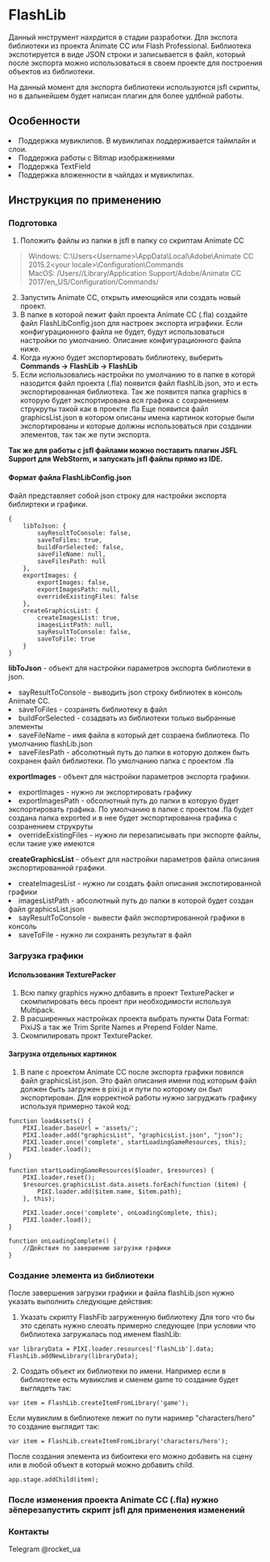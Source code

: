# FlashLib
Данный ннструмент нахрдится в стадии разработки.
Для экспота библиотеки из проекта Animate CC или Flash Professional.
Библиотека экспотируется в виде JSON строки и записывается в файл, который после экспорта можно использоваться в своем проекте для построения объектов из библиотеки.

На данный момент для экспорта библиотеки используются jsfl скрипты, но в дальнейшем будет написан плагин для более удлбной работы.

## Особенности
<li> Поддержка мувиклипов. В мувиклипах поддерживается таймлайн и слои.
<li> Поддержка работы с Bitmap изображениями
<li> Поддержка TextField
<li> Поддержка вложенности в чайлдах и мувиклипах.


## Инструкция по применению

### Подготовка
1. Положить файлы из папки в jsfl в папку со скриптам Animate CC
>Windows: C:\Users\<Username>\AppData\Local\Adobe\Animate CC 2015.2\<your locale>\Configuration\Commands\
>MacOS: /Users/<Username>/Library/Application Support/Adobe/Animate CC 2017/en_US/Configuration/Commands/
2. Запустить Animate CC, открыть имеющийся или создать новый проект.
3. В папке в которой лежит файл проекта Animate CC (.fla) создайте файл FlashLibConfig.json для настроек экспорта играфики.
Если конфигурационного файла не будет, будут использоваться настройки по умолчанию.
Описание конфигурационного файла ниже.
4. Когда нужно будет экспортировать библиотеку, выберить **Commands -> FlashLib -> FlashLib**
5. Если использовались настройки по умолчанию то в папке в которй назодится файл проекта (.fla) появится файл flashLib.json, это и есть экспортированная библиотека.
Так же появится папка graphics в которую будет экспортирована вся графика с сохранением струкруты такой как в проекте .fla
Еще появится файл graphicsList.json в котором описаны имена картинок которые были экспортированы и которые должны использоваться при создании элементов, так так же пути экспорта.

**Так же для работы с jsfl файлами можно поставить плагин JSFL Support для WebStorm, и запускать jsfl файлы прямо из IDE.**

#### Формат файла FlashLibConfig.json
Файл представляет собой json строку для настройки экспорта библиртеки и графики.
```
{
    libToJson: {
        sayResultToConsole: false,
        saveToFiles: true,
        buildForSelected: false,
        saveFileName: null,
        saveFilesPath: null
    },
    exportImages: {
        exportImages: false,
        exportImagesPath: null,
        overrideExistingFiles: false
    },
    createGraphicsList: {
        createImagesList: true,
        imagesListPath: null,
        sayResultToConsole: false,
        saveToFile: true
    }
}
```
**libToJson** - объект для настройки параметров экспорта библиотеки в json.
<li> sayResultToConsole - выводить json строку библиотек в консоль Animate CC.
<li> saveToFiles - созранять библиотеку в файл
<li> buildForSelected - созадвать из библиотеки только выбранные элементы
<li> saveFileName - имя файла в который дет созраена библиотека. По умолчанию flashLib.json
<li> saveFilesPath - абсолютный путь до папки в которую должен быть сохранен файл библиотеки. По умолчанию папка с проектом .fla

**exportImages** - объект для настройки параметров экспорта графики.
<li> exportImages - нужно ли экспортировать графику
<li> exportImagesPath - обсолютный путь до папки в которую будет экспортировать графика. По умолчанию в папке с проектом .fla 
будет создана папка exported и в нее будет экспортированна графика с созранением струкруты
<li> overrideExistingFiles - нужно ли перезаписывать при экспорте файлы, если такие уже имеются

**createGraphicsList** - объект для настройки параметров файла описания экспортированной графики.
<li> createImagesList - нужно ли создать файл описания экспотированной графики
<li> imagesListPath - абсолютный путь до папки в которой будет создан файл graphicsList.json
<li> sayResultToConsole - вывести файл экспортированной графики в консоль
<li> saveToFile - нужно ли сохранять результат в файл

### Загрузка графики
#### Использования TexturePacker
1. Всю папку graphics нужно длбавить в проект TexturePacker и скомпилировать весь проект при необходимости используя Multipack.
2. В расширенных настройках проекта выбрать пункты Data Format: PixiJS а так же Trim Sprite Names и Prepend Folder Name.
3. Скомпилировать прокт TexturePacker.

#### Загрузка отдельных картинок
1. В папе с проектом Animate CC после экспорта графики повился файл graphicsList.json.
Это файл описания имени под которым файл должен быть загружен в pixi.js и пути по которому он был экспортирован.
Для корректной работы нужно загруджать графику используя примерно такой код:
```
function loadAssets() {
    PIXI.loader.baseUrl = 'assets/';
    PIXI.loader.add("graphicsList", "graphicsList.json", "json");
    PIXI.loader.once('complete', startLoadingGameResources, this);
    PIXI.loader.load();
}

function startLoadingGameResources($loader, $resources) {
    PIXI.loader.reset();
    $resources.graphicsList.data.assets.forEach(function ($item) {
        PIXI.loader.add($item.name, $item.path);
    }, this);

    PIXI.loader.once('complete', onLoadingComplete, this);
    PIXI.loader.load();
}

function onLoadingComplete() {
    //Действия по завершению загрузки графики
}
```

### Создание элемента из библиотеки
После завершения загрузки графики и файла flashLib.json нужно указать выполнить следующие действия:
1. Указать скрипту FlashFib загруженную библиотеку
Для того что бы это сделать нужно слеоать примерно следующее (при условии что библиотека загружалась под именем flashLib:
```
var libraryData = PIXI.loader.resources['flashLib'].data;
FlashLib.addNewLibrary(libraryData);
```
2. Создать объект их библиотеки по имени.
Например если в библиотеке есть мувикслив и сменем game то создание будет выглядеть так:
```
var item = FlashLib.createItemFromLibrary('game');
```
Если мувиклим в библиотеке лежит по пути наример "characters/hero" то создание выглядит так:
```
var item = FlashLib.createItemFromLibrary('characters/hero');
```
После создания элемента из бибоитеки его можно добавить на сцену или в любой объект в который можно добавить child.
```
app.stage.addChild(item);
```

### После изменения проекта Animate CC (.fla) нужно зёперезапустить скрипт jsfl для применения изменений

### Контакты
Telegram @rocket_ua